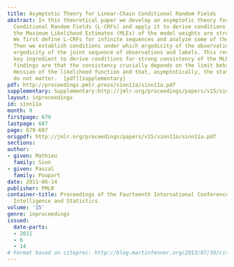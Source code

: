 ```yaml
---
title: Asymptotic Theory for Linear-Chain Conditional Random Fields
abstract: In this theoretical paper we develop an asymptotic theory for Linear-Chain
  Conditional Random Fields (L-CRFs) and apply it to derive conditions under which
  the Maximum Likelihood Estimates (MLEs) of the model weights are strongly consistent.
  We first define L-CRFs for infinite sequences and analyze some of their basic properties.
  Then we establish conditions under which ergodicity of the observations implies
  ergodicity of the joint sequence of observations and labels. This result is the
  key ingredient to derive conditions for strong consistency of the MLEs. Interesting
  findings are that the consistency crucially depends on the limit behavior of the
  Hessian of the likelihood function and that, asymptotically, the state feature functions
  do not matter.  [pdf][supplementary]
pdf: http://proceedings.pmlr.press/sinn11a/sinn11a.pdf
supplementary: Supplementary:http://jmlr.org/proceedings/papers/v15/sinn11a/sinn11aSupple.pdf
layout: inproceedings
id: sinn11a
month: 0
firstpage: 679
lastpage: 687
page: 679-687
origpdf: http://jmlr.org/proceedings/papers/v15/sinn11a/sinn11a.pdf
sections: 
author:
- given: Mathieu
  family: Sinn
- given: Pascal
  family: Poupart
date: 2011-06-14
publisher: PMLR
container-title: Proceedings of the Fourteenth International Conference on Artificial
  Intelligence and Statistics
volume: '15'
genre: inproceedings
issued:
  date-parts:
  - 2011
  - 6
  - 14
# Format based on citeproc: http://blog.martinfenner.org/2013/07/30/citeproc-yaml-for-bibliographies/
---
```

